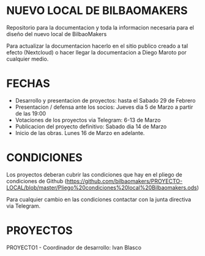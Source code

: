 # NUEVO LOCAL DE BILBAOMAKERS

Repositorio para la documentacion y toda la informacion necesaria para el diseño del nuevo local de BilbaoMakers

Para actualizar la documentacion hacerlo en el sitio publico creado a tal efecto (Nextcloud) o hacer llegar la documentacion a Diego Maroto por cualquier medio.


# FECHAS

- Desarrollo y presentacion de proyectos: hasta el Sabado 29 de Febrero
- Presentacion / defensa ante los socios: Jueves dia 5 de Marzo a partir de las 19:00
- Votaciones de los proyectos via Telegram: 6-13 de Marzo
- Publicacion del proyecto definitivo: Sabado dia 14 de Marzo
- Inicio de las obras. Lunes 16 de Marzo en adelante.


# CONDICIONES

Los proyectos deberan cubrir las condiciones que hay en el pliego de condiciones de Github (https://github.com/bilbaomakers/PROYECTO-LOCAL/blob/master/Pliego%20condiciones%20local%20Bilbaomakers.ods)

Para cualquier cambio en las condiciones contactar con la junta directiva via Telegram.


# PROYECTOS

PROYECTO1 - Coordinador de desarrollo: Ivan Blasco